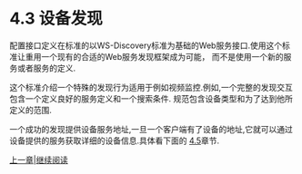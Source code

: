# 4.3 设备发现

配置接口定义在标准的以WS-Discovery标准为基础的Web服务接口.使用这个标准让重用一个现有的合适的Web服务发现框架成为可能，
而不是使用一个新的服务或者服务的定义.

这个标准介绍一个特殊的发现行为适用于例如视频监控.例如,一个完整的发现交互包含一个定义良好的服务定义和一个搜索条件.
规范包含设备类型和为了达到他所定义的范围.

一个成功的发现提供设备服务地址,一旦一个客户端有了设备的地址,它就可以通过设备提供的服务获取详细的设备信息.具体看下面的
[4.5](04.05.md)章节.

[上一章](04.02.md)|[继续阅读](04.04.md)

